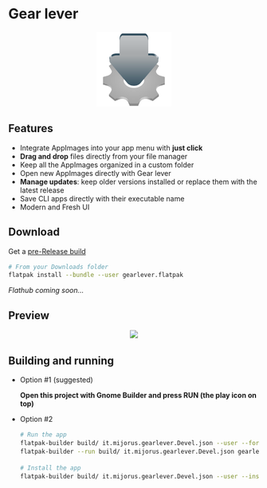 # Gear lever


<p align="center">
  <img width="150" src="data/icons/hicolor/scalable/apps/it.mijorus.gearlever.svg">
</p>

## Features
- Integrate AppImages into your app menu with **just click**
- **Drag and drop** files directly from your file manager
- Keep all the AppImages organized in a custom folder
- Open new AppImages directly with Gear lever
- **Manage updates**: keep older versions installed or replace them with the latest release
- Save CLI apps directly with their executable name
- Modern and Fresh UI

## Download
Get a [pre-Release build](https://github.com/mijorus/gearlever/releases)
```sh
# From your Downloads folder
flatpak install --bundle --user gearlever.flatpak
```

*Flathub coming soon...*

## Preview
<p align="center">
  <img width="850" src="https://raw.githubusercontent.com/mijorus/gearlever/master/docs/gearlever3.png">
</p>

## Building and running
- Option #1 (suggested)

  **Open this project with Gnome Builder and press RUN (the play icon on top)**

- Option #2
  ```sh
  # Run the app
  flatpak-builder build/ it.mijorus.gearlever.Devel.json --user --force-clean
  flatpak-builder --run build/ it.mijorus.gearlever.Devel.json gearlever

  # Install the app
  flatpak-builder build/ it.mijorus.gearlever.Devel.json --user --install --force-clean
  ```
